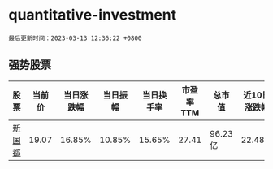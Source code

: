# quantitative-investment

`最后更新时间：2023-03-13 12:36:22 +0800`

## 强势股票

|股票|当前价|当日涨跌幅|当日振幅|当日换手率|市盈率TTM|总市值|近10日涨跌幅|
|----|----|----|----|----|----|----|----|
|[新国都](https://xueqiu.com/S/SZ300130)|19.07|16.85%|10.85%|15.65%|27.41|96.23亿|22.48%|

